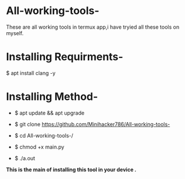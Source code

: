 # All-working-tools-
These are all working tools in termux app,i have tryied all these tools on myself.


# Installing Requirments-

 $ apt install clang -y 

# Installing Method- 

- $ apt update && apt upgrade

* $ git clone https://github.com/Minihacker786/All-working-tools- 

+ $ cd All-working-tools-/

- $ chmod +x main.py 

* $ ./a.out

**This is the main of installing this tool in your device .**

